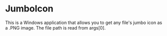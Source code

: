# JumboIcon 
This is a Windows application that allows you to get any file's jumbo icon as a .PNG image.  The file path is read from args[0].
